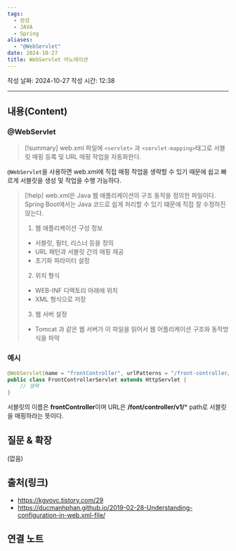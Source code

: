 ```yaml
---
tags:
  - 완성
  - JAVA
  - Spring
aliases:
  - "@WebServlet"
date: 2024-10-27
title: WebServlet 어노테이션
---
```

작성 날짜: 2024-10-27
작성 시간: 12:38


----
## 내용(Content)

### @WebServlet

>[!summary]
> web.xml 파일에 `<servlet>` 과 `<servlet-mapping>`태그로 서블릿 매핑 등록 및 URL 매핑 작업을 자동화한다.

`@WebServlet`을 사용하면 web.xml에 직접 매핑 작업을 생략할 수 있기 때문에 쉽고 빠르게 서블릿을 생성 및 작업을 수행 가능하다. 

>[!help]
>web.xml은 Java 웹 애플리케이션의 구조 동작을 정의한 파일이다. Spring Boot에서는 Java 코드로 쉽게 처리할 수 있기 떄문에 직접 잘 수정하진 않는다.
>1. 웹 애플리케이션 구성 정보
>	- 서블릿, 필터, 리스너 등을 정의
>	- URL 패턴과 서블릿 간의 매핑 제공
>	- 초기화 파라미터 설정
>2. 위치 형식
>	- WEB-INF 디렉토리 아래에 위치
>	- XML 형식으로 저장
>3. 웹 서버 설정
>	- Tomcat 과 같은 웹 서버가 이 파일을 읽어서 웹 어플리케이션 구조와 동작방식을 파악

### 예시

```java
@WebServlet(name = "frontController", urlPatterns = "/front-controller/v1/*")
public class FrontControllerServlet extends HttpServlet {
	// 생략
}
```

서블릿의 이름은 **frontController**이며 URL은 **/font/controller/v1/*** path로 서블릿을 매핑하라는 뜻이다.

## 질문 & 확장

(없음)

## 출처(링크)

- https://kgvovc.tistory.com/29
- https://ducmanhphan.github.io/2019-02-28-Understanding-configuration-in-web.xml-file/

## 연결 노트










